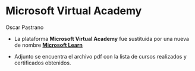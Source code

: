 # Microsoft Virtual Academy

Oscar Pastrano

* La plataforma **Microsoft Virtual Academy** fue sustituida por una nueva de nombre [**Microsoft Learn**](https://docs.microsoft.com/en-us/learn/)

* Adjunto se encuentra el archivo pdf con la lista de cursos realizados y certificados obtenidos.
